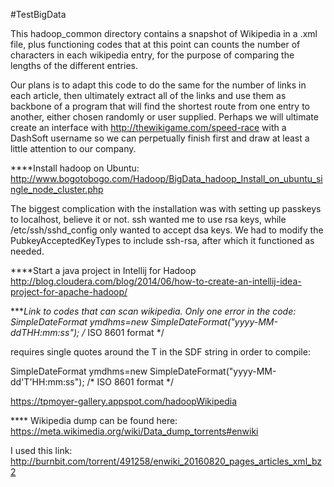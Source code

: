 #TestBigData

This hadoop_common directory contains a snapshot of Wikipedia in a
.xml file, plus functioning codes that at this point can counts the
number of characters in each wikipedia entry, for the purpose of
comparing the lengths of the different entries.

Our plans is to adapt this code to do the same for the number of links
in each article, then ultimately extract all of the links and use them
as backbone of a program that will find the shortest route from one
entry to another, either chosen randomly or user supplied. Perhaps we
will ultimate create an interface with
http://thewikigame.com/speed-race with a DashSoft username so we can
perpetually finish first and draw at least a little attention to our
company.

****Install hadoop on Ubuntu:
http://www.bogotobogo.com/Hadoop/BigData_hadoop_Install_on_ubuntu_single_node_cluster.php

The biggest complication with the installation was with setting up
passkeys to localhost, believe it or not. ssh wanted me to use rsa
keys, while /etc/ssh/sshd_config only wanted to accept dsa keys. We
had to modify the PubkeyAcceptedKeyTypes to include ssh-rsa, after
which it functioned as needed.


****Start a java project in Intellij for Hadoop
http://blog.cloudera.com/blog/2014/06/how-to-create-an-intellij-idea-project-for-apache-hadoop/

****Link to codes that can scan wikipedia. Only one error in the code:
SimpleDateFormat ymdhms=new SimpleDateFormat("yyyy-MM-ddTHH:mm:ss"); /* ISO 8601 format */

requires single quotes around the T in the SDF string in order to compile:

SimpleDateFormat ymdhms=new SimpleDateFormat("yyyy-MM-dd'T'HH:mm:ss"); /* ISO 8601 format */

https://tpmoyer-gallery.appspot.com/hadoopWikipedia

**** Wikipedia dump can be found here:
https://meta.wikimedia.org/wiki/Data_dump_torrents#enwiki

I used this link:
http://burnbit.com/torrent/491258/enwiki_20160820_pages_articles_xml_bz2
